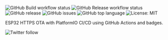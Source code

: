 <!-- ![](https://github.com/<OWNER>/<REPOSITORY>/workflows/<WORKFLOW_NAME>/badge.svg) -->
![GitHub Build workflow status](https://github.com/kaizoku-oh/pio-esp32-https-ota/workflows/Build/badge.svg)
![GitHub Release workflow status](https://github.com/kaizoku-oh/pio-esp32-https-ota/workflows/Release/badge.svg)
![GitHub release](https://img.shields.io/github/v/release/kaizoku-oh/pio-esp32-https-ota)
![GitHub issues](https://img.shields.io/github/issues/kaizoku-oh/pio-esp32-https-ota)
![GitHub top language](https://img.shields.io/github/languages/top/kaizoku-oh/pio-esp32-https-ota)
![License: MIT](https://img.shields.io/badge/License-MIT-blue.svg)

ESP32 HTTPS OTA with PlatformIO CI/CD using GitHub Actions and badges.

![Twitter follow](https://img.shields.io/twitter/follow/kaizoku_ouh?style=social)